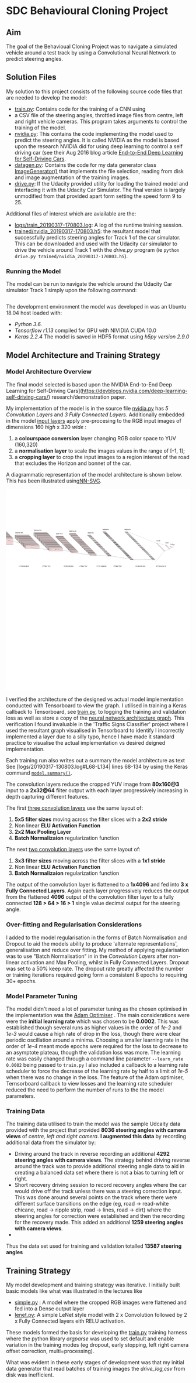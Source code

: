 ﻿# SDC Behavioural Cloning Project

## Aim
The goal of the Behavioual Cloning Project was to navigate a simulated vehicle  around a test track by using a  Convolutional Neural Network to predict steering angles.

## Solution Files
My solution to this project consists of the following source code files that are needed to develop the model:

 - [train.py](train.py): Contains code for the training of a CNN using
 - a CSV file of the steering angles, throttled image files from centre,
   left and right vehicle cameras.  This program takes arguments to control the training of the model.
  - [nvidia.py](models/nvidia.py): This contains the code implementing the model used to predict the steering angles.  It is called NVIDIA as the model is based upon the research NVIDIA did for using deep learning to control a self driving car (see their Aug 2016 blog article [End-to-End Deep Learning for Self-Driving Cars](https://devblogs.nvidia.com/deep-learning-self-driving-cars/).
  - [datagen.py](models/generator.py): Contains the code for my data generator class [ImageGenerator()](/utils/datagen.py#L12-L111) that implements the file selection, reading from disk and image augmentation of the training images.
  - [drive.py](drive.py): If the Udacity provided utility for loading the trained model and interfacing it with the Udacity Car Simulator.  The final version is largely unmodified from that provided apart form setting the speed form 9 to 25.

Additional files of interest which are aviailable are the:
- [logs/train_20190317-170803.log](logs/train_20190317-170803.log): A log of the runtime training session.
- [trained/nvidia_20190317-170803.h5](trained/nvidia_20190317-170803.h5): the resultant model that successfully predicts steering angles for Track 1 of the car simulator.  This can be downloaded and used with the Udacity car simulator to drive the vehicle around Track 1 with the _drive.py_ program (ie `python drive.py trained/nvidia_20190317-170803.h5`).

### Running the Model
The model can be run to navigate the vehicle around the Udacity Car simulator Track 1 simply upon the following command:
```python drive.py trained/nvidia_20190317-170803.h5
```
The development environment the model was developed in was an Ubuntu 18.04 host loaded with:
- _Python 3.6._ 
- _Tensorflow r1.13_ compiled for GPU with NIVIDIA CUDA 10.0
- _Keras 2.2.4_
The model is saved in HDF5 format using _h5py version 2.9.0_


## Model Architecture and Training Strategy
### Model Architecture Overview
The final model selected is based upon the NVIDIA End-to-End Deep Learning for Self-Driving Cars](https://devblogs.nvidia.com/deep-learning-self-driving-cars/) research/demonstration paper. 

My implementation of the model is in the source file [nvidia.py](models/nvidia.py) has _5 Convolution Layers_ and _3 Fully Connected Layers_. Additionally embedded in the model [input  layers](#L27-33) apply pre-procesing to the RGB input images of dimensions 160 _high_ x 320 _wide_ :
 1. a __colourspace conversion__ layer changing RGB color space to YUV (160,320)
 2. a __normalisation layer__ to scale the images values in the range of [-1, 1]; 
 3. a __cropping layer__ to crop the input images to  a region interest of the road that excludes the Horizon and bonnet of the car.

A diagrammatic representation of the model architecture is shown below.  This has been illustrated using[NN-SVG](http://alexlenail.me/NN-SVG/index.html).

![Architecture Layers Diagram](doc/architecture_layers.svg)

 I verified the architecture of the designed vs actual model implementation conducted with Tensorboard to view the graph. I utilised in training a Keras callback to Tensorboard, see [train.py](train.py#L148), to logging the training and validation loss as well as store a copy of the [neural network architecture graph](doc/architecture_graph.png).   This verification I found invaluable in the 'Traffic Signs Classifier' project where I used the resultant graph visualised in Tensorboard to identify I incorrectly implemented a layer due to a silly typo, hence I have made it standard practice to visualise the actual implementation vs desired deigned implementation.

Each training run also writes out a summary the model architecture as text See [logs/20190317-130803.log#L68-L134] lines 68-134 by using the Keras command [`model.summary()`](train.py#L142). 

The convolution layers reduce the cropped YUV image from __80x160@3__ input to a __2x32@64__ filter output with each layer progressively increasing in depth capturing different features.
 
The first [three convolution layers](train#L35-53) use the same layout of:
 1. __5x5 filter sizes__  moving across the filter slices with a __2x2 stride__
 2. Non linear __ELU Activation Function__ 
 3. __2x2 Max Pooling Layer__
 4. __Batch Normalizaion__ regularization function
 
 The next [two convolution layers](train.py#L66-74) use the same layout of:
 1. __3x3 filter sizes__  moving across the filter slices with a __1x1 stride__
 2. Non linear __ELU Activation Function__ 
 3. __Batch Normalizaion__ regularization function
 
 The output of the convolution layer is flattened to a __1x4096__ and fed into __3 x Fully Connected Layers__. Again each layer progressively reduces the output from the flattened __4096__ output of the convolution filter layer to a fully connected __128 > 64 > 16 > 1__ single value decimal output for the steering angle. 

### Over-fitting and Regularisation Considerations
 I added to the model regularisation in the forms of Batch Normalisation and Dropout to aid the models ability to produce 'alternate representations', generalisation and reduce over fitting.  My method of applying regularisation was to use "Batch Normalisation" in in the _Convolution Layers_ after non-linear activation and Max Pooling, whilst in Fully Connected Layers. Dropout was set to a 50% keep rate. The dropout rate greatly affected the number or training iterations required going form a consistent 8 epochs to requiring 30+ epochs. 

### Model Parameter Tuning
The model didn't need a lot of parameter tuning as the chosen optimised in the implementation was the [Adam Optimiser](train#L126) . The main considerations were were the **initial learning rate** which was chosen to be **0.0002**. This was established though several runs as higher values in the order of _1e-2_ and _1e-3_ would cause a high rate of drop in the loss, though there were clear periodic  oscillation around a minima. Choosing a smaller learning rate in the order of _1e-4_ meant mode epochs were required for the loss to decrease to an asymptote plateau, though the validation loss was more. The learning rate was easily changed through a command line parameter `--learn_rate 0.0002` being passed to `train.py` I also included a callback to a learning rate scheduler to force the decrease of the learning rate by half to a limit of _1e-5_ when there was no change in the loss.  The feature of the Adam optimiser, Ternsorboard callback to view losses and the learning rate scheduler reduced the need to perform the number of runs to the the model parameters. 

### Training Data
The training data utilised to train the model was the sample Udcaity data provided with the project that provided **8036  steering angles with camera views** of _centre, left and right camera_. **I augmented this data** by recording additional data from the simulator by:
- Driving around the track in reverse recording an additional **4292 steering angles with camera views**. The strategy behind driving reverse around the track was to provide additional steering angle data to aid in creating a balanced data set where there is not a bias to turning left or right.
- Short recovery driving session to record recovery angles where the car would drive off the track unless there was a steering correction input.  This was done around several points on the track where there were different surface transitions on the edge (eg, road -> read-white chicane, road -> ripple strip, road -> lines, road -> dirt) where the steering angles for correction were established and then the recording for the recovery made.  This added an additional **1259 steering angles with camera views**.
-   
Thus the data set used for training and validation totalled **13587 steering angles**

## Training Strategy
My model development and training strategy was iterative. I initially built basic models like what was illustrated in the lectures like
- [simple.py](models/simple.py) : A model where the cropped RGB images were flattened and fed into a Dense output layer 
- [lenet.py](models/lenet.py): A simple LeNet style model with 2 x Convolution followed by 2 x Fully Connected layers eith RELU activation.

These models formed the basis for developing the [train.py](train.py) training harness  where the python library _argparse_ was used to set default and enable variation in the training modes (eg dropout, early stopping, left right camera offset correction, multi=processing).

What was evident in these early stages of development was that my initial data generator that read batches of training  images the _drive_log,csv_ from disk was inefficient.
